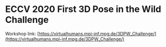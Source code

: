 # ECCV 2020 First 3D Pose in the Wild Challenge

Workshop link: [https://virtualhumans.mpi-inf.mpg.de/3DPW_Challenge/](https://virtualhumans.mpi-inf.mpg.de/3DPW_Challenge/)

